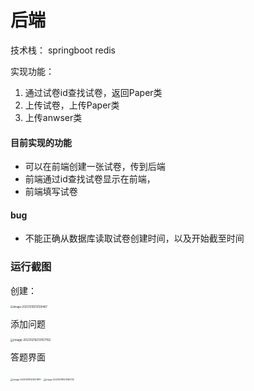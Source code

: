# 后端

技术栈： springboot redis

实现功能：

1. 通过试卷id查找试卷，返回Paper类
2. 上传试卷，上传Paper类
3. 上传anwser类

#### 目前实现的功能

- 可以在前端创建一张试卷，传到后端
- 前端通过id查找试卷显示在前端，
- 前端填写试卷





#### bug

- 不能正确从数据库读取试卷创建时间，以及开始截至时间



### 运行截图

创建：

<img src="C:\Users\wangq\AppData\Roaming\Typora\typora-user-images\image-20231219213128467.png" alt="image-20231219213128467" style="zoom: 30%;" />

添加问题

<img src="C:\Users\wangq\AppData\Roaming\Typora\typora-user-images\image-20231219213157762.png" alt="image-20231219213157762" style="zoom:33%;" />



答题界面

<img src="C:\Users\wangq\AppData\Roaming\Typora\typora-user-images\image-20231218123021991.png" alt="image-20231218123021991" style="zoom:25%;" />

<img src="C:\Users\wangq\AppData\Roaming\Typora\typora-user-images\image-20231218123146733.png" alt="image-20231218123146733" style="zoom: 25%;" />